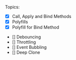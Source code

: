 

Topics: 

* [x] Call, Apply and Bind Methods
* [x] Polyfills
* [x] Polyfill for Bind Method
* [] Debouncing
* [] Throttling
* [] Event Bubbling
* [] Deep Clone

